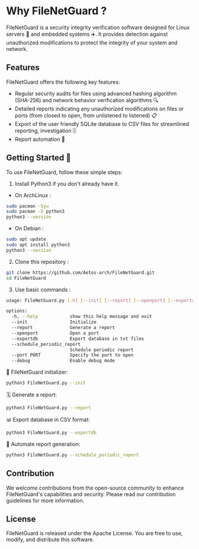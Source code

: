 # Why FileNetGuard ?

FileNetGuard is a security integrity verification software designed for Linux servers 🐧 and embedded systems ✈️. It provides detection against unauthorized modifications to protect the integrity of your system and network.

## Features

FileNetGuard offers the following key features:

- Regular security audits for files using advanced hashing algorithm (SHA-256) and network behavior verification algorithms 🔍
- Detailed reports indicating any unauthorized modifications on files or ports (from closed to open, from unlistened to listened) 📋
- Export of the user friendly SQLite database to CSV files for streamlined reporting, investigation 🗄️
- Report automation 🤖

## Getting Started 🚀

To use FileNetGuard, follow these simple steps:
1. Install Python3 if you don't already have it. 
- On ArchLinux : 
```bash
sudo pacman -Syu
sudo pacman -S python3
python3 --version
```
- On Debian : 
```bash
sudo apt update
sudo apt install python3
python3 --version
```
2. Clone this repository : 
```bash
git clone https://github.com/Aetos-arch/FileNetGuard.git
cd FileNetGuard
```

3. Use basic commands :
```bash
usage: FileNetGuard.py [-h] [--init] [--report] [--openport] [--exportdb] [--schedule_periodic_report] [--port PORT] [--debug]

options:
  -h, --help            show this help message and exit
  --init                Initialize
  --report              Generate a report
  --openport            Open a port
  --exportdb            Export database in txt files
  --schedule_periodic_report
                        Schedule periodic report
  --port PORT           Specify the port to open
  --debug               Enable debug mode

```

🚀 FileNetGuard initializer:

```bash
python3 FileNetGuard.py --init
```

🗓️ Generate a report:


```bash
python3 FileNetGuard.py --report
```
📊 Export database in CSV format:

```bash
python3 FileNetGuard.py --exportdb
```

🔁 Automate report generation:

```bash
python3 FileNetGuard.py --schedule_periodic_report
```
## Contribution

We welcome contributions from the open-source community to enhance FileNetGuard's capabilities and security. Please read our contribution guidelines for more information.

## License

FileNetGuard is released under the Apache License. You are free to use, modify, and distribute this software.
